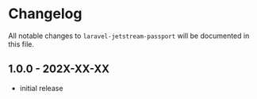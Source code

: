 # Changelog

All notable changes to `laravel-jetstream-passport` will be documented in this file.

## 1.0.0 - 202X-XX-XX

- initial release
